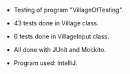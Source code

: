 - Testing of program "VillageOfTesting".

- 43 tests done in Village class.

- 6 tests done in VillageInput class.

- All done with JUnit and Mockito. 

- Program used: IntelliJ.

